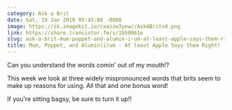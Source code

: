 ```yaml
---
category: Ask a Brit
date: Sat, 19 Jan 2019 09:45:00 -0800
image: https://ik.imagekit.io/cxazzw3yew//AskABritv4.png
link: https://share.transistor.fm/s/1b50061e
slug: ask-a-brit-mum-poppet-and-alumin-i-um-at-least-apple-says-them-right
title: Mum, Poppet, and Alumin(i)um - At least Apple Says them Right!
---
```


Can you understand the words comin' out of my mouth!?

This week we look at three widely mispronounced words that brits seem to make up reasons for using. All that and one bonus word! 

If you're sitting bagsy, be sure to turn it up!!